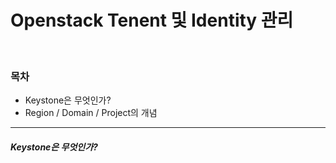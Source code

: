 # Openstack Tenent 및 Identity 관리

</br>
<h3>목차</h3>

- Keystone은 무엇인가?
- Region / Domain / Project의 개념


---


<h5> Keystone은 무엇인가?</h5>
<!--stackedit_data:
eyJoaXN0b3J5IjpbMzQyMzgzMjEwLDEyMTM3NTE0NDQsMTUwMT
c5MDgzMF19
-->